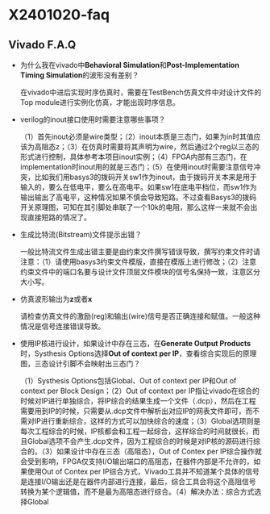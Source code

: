 # X2401020-faq

## Vivado F.A.Q 
- 为什么我在vivado中**Behavioral Simulation**和**Post-Implementation Timing Simulation**的波形没有差别？
 
  在vivado中进后实现时序仿真时，需要在TestBench仿真文件中对设计文件的Top module进行实例化仿真，才能出现时序信息。

- verilog的inout接口使用时需要注意哪些事项？

  （1）首先inout必须是wire类型；（2）inout本质是三态门，如果为in时其值应该为高阻态z；（3）在仿真时需要将其声明为wire，然后通过2个reg以三态的形式进行控制，具体参考本项目inout实例；（4）FPGA内部有三态门，在implementation时inout用的就是三态门；（5）在使用inout时需要注意信号冲突，比如我们用basys3的拨码开关sw1作为inout，由于拨码开关本来是用于输入的，要么在低电平，要么在高电平。如果sw1在底电平档位，而sw1作为输出输出了高电平，这种情况如果不慎会导致短路。不过查看Basys3的拨码开关原理图，可知在其引脚处串联了一个10k的电阻，那么这样一来就不会出现直接短路的情况了。

- 生成比特流(Bitstream)文件提示出错？
  
  一般比特流文件生成出错主要是由约束文件撰写错误导致，撰写约束文件时请注意：（1）请使用basys3约束文件模版，直接在模版上进行修改；（2）注意约束文件中的端口名要与设计文件顶层文件模块的信号名保持一致，注意区分大小写。

- 仿真波形输出为**z**或者**x**
  
  请检查仿真文件的激励(reg)和输出(wire)信号是否正确连接和赋值。一般这种情况是信号连接错误导致。  

- 使用IP核进行设计，如果设计中存在三态，在**Generate Output Products**时，Systhesis Options选择**Out of context per IP**，查看综合实现后的原理图，三态设计引脚不会映射出三态门？

  （1）Systhesis Options包括Global、Out of context per IP和Out of context per Block Design；（2）Out of context per IP指让vivado在综合的时候对IP进行单独综合，将IP综合的结果生成一个文件（.dcp），然后在工程需要用到IP的时候，只需要从.dcp文件中解析出对应IP的网表文件即可，而不需对IP进行重新综合，这样的方式可以加快综合的速度；（3）Global选项则是每次工程综合的时候，IP核都会和工程一起综合，这样综合的时间就很长，而且Global选项不会产生.dcp文件，因为工程综合的时候是对IP核的源码进行综合的。（3）如果设计中存在三态（高阻态），Out of Contex per IP综合操作就会受到影响，FPGA仅支持I/O输出端口的高阻态，在器件内部是不允许的，如果使用Out of Contex per IP综合方式，Vivado工具并不知道某个具体的信号是连接I/O输出还是在器件内部进行连接，最后，综合工具会将这个高阻信号转换为某个逻辑值，而不是最为高阻态进行综合。（4）解决办法：综合方式选择Global